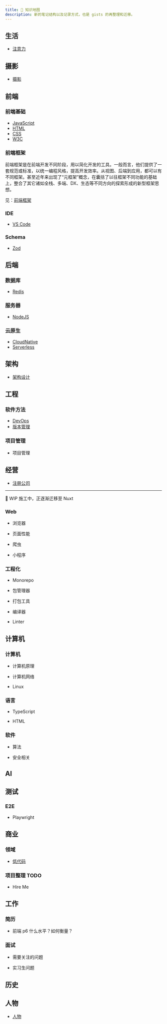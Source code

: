```yaml
---
title: 🏁 知识地图
description: 新的笔记结构以及记录方式，也是 gists 的再整理和迁移。
---
```


## 生活

* [注意力](/maps/_brain/attention)

## 摄影

* [摄影](/maps/_photography)

## 前端

### 前端基础

* [JavaScript](/maps/_frontend/javascript)
* [HTML](/maps/_frontend/html)
* [CSS](/maps/_frontend/css)
* [W3C](/maps/_frontend/w3c)

### 前端框架

前端框架是在前端开发不同阶段，用以简化开发的工具。一般而言，他们提供了一套规范或标准，以统一编程风格，提高开发效率。从视图、后端到应用，都可以有不同框架。甚至近年来出现了“元框架”概念，在囊括了以往框架不同功能的基础上，整合了其它诸如全栈、多端、DX、生态等不同方向的探索形成的新型框架思想。

见：[前端框架](/maps/_framework/index)

### IDE

* [VS Code](/maps/_ide/vscode)

### Schema

* [Zod](/maps/_schema/zod)

## 后端

### 数据库

* [Redis](/maps/_database/redis)
<!-- EdgeDB -->
<!-- (/maps/_database/mongodb) -->

### 服务器

* [NodeJS](/maps/_server/nodejs)

### 云原生

- [CloudNative](/maps/_cloud-native/cloud-native)
- [Serverless](/maps/_cloud-native/serverless)

## 架构

- [架构设计](/maps/_architecture)

## 工程

### 软件方法

- [DevOps](/maps/_devops/devops)
- [版本管理](/maps/_devops/version-control)

### 项目管理

* 项目管理
<!-- /maps/_manage/project-management -->

## 经营

- [注册公司](/maps/_company/company)

---

🚧 WIP 施工中，正逐渐迁移至 Nuxt 

### Web

* 浏览器
<!-- /maps/_web/browser/index -->
* 页面性能
<!-- /maps/_web/performance -->
* 爬虫
<!-- /maps/_web/crawler -->
* 小程序
<!-- /maps/_web/miniapp -->

### 工程化

* Monorepo
<!-- /maps/_workflow/monorepo -->
* 包管理器
<!-- /maps/_workflow/package-manager/index -->
* 打包工具
<!-- /maps/_workflow/packer/index -->
* 编译器
<!-- /maps/_workflow/compiler -->
* Linter
<!-- linter -->

## 计算机

### 计算机

* 计算机原理
<!-- /maps/_computer/computer -->
* 计算机网络
<!-- /maps/_computer/network -->
* Linux
<!-- /maps/_linux/linux -->

### 语言

* TypeScript
<!-- /maps/_typescript/typescript -->
* HTML
<!-- /maps/_html/html-extends -->

### 软件

<!-- * [数据结构](xxx>
<!-- /maps/_computer/data-structure) -- -->
* 算法
<!-- /maps/_computer/algorithm -->
* 安全相关
<!-- /maps/_computer/security -->

## AI

<!-- * [AIGC](/maps/_machine-learning/ai) -->

## 测试

### E2E

* Playwright
<!-- /maps/_test/tools/playwright -->

## 商业

<!-- [TODO，PaaS]() -->
<!-- https://azure.microsoft.com/zh-cn/resources/cloud-computing-dictionary/what-is-paas/ -->

<!-- https://mgear-image.oss-cn-shanghai.aliyuncs.com/image/other/20220710210532.png -->

### 领域

* [低代码](/maps/_business/low-code)

### 项目整理 TODO

* Hire Me
<!-- /hire-me/index -->

## 工作

### 简历

* 前端 p6 什么水平？如何衡量？
<!-- https://www.zhihu.com/question/61281984/answer/1306626251 -->

### 面试

* 需要关注的问题
<!-- /maps/_hire/reverse-interview -->
* 实习生问题
<!-- /maps/_hire/intern -->

## 历史

## 人物

* [人物](/maps/_person)
